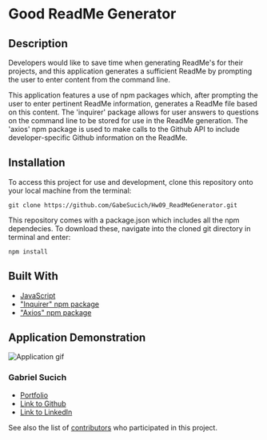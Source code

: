 
# Good ReadMe Generator

## Description

Developers would like to save time when generating ReadMe's for their projects, and this application generates a sufficient ReadMe by prompting the user to enter content from the command line.

This application features a use of npm packages which, after prompting the user to enter pertinent ReadMe information, generates a ReadMe file based on this content. The 'inquirer' package allows for user answers to questions on the command line to be stored for use in the ReadMe generation. The 'axios' npm package is used to make calls to the Github API to include developer-specific Github information on the ReadMe.

## Installation

To access this project for use and development, clone this repository onto your local machine from the terminal:

```
git clone https://github.com/GabeSucich/Hw09_ReadMeGenerator.git
```

This repository comes with a package.json which includes all the npm dependecies. To download these, navigate into the cloned git directory in terminal and enter:

```
npm install
```

## Built With

* [JavaScript](https://developer.mozilla.org/en-US/docs/Web/JavaScript)
* ["Inquirer" npm package](https://www.npmjs.com/package/axios)
* ["Axios" npm package](https://www.npmjs.com/package/inquirer)


## Application Demonstration

![Application gif](Generator.gif)

### Gabriel Sucich

- [Portfolio](https://gabesucich.github.io/UpdatedPortfolio/)
- [Link to Github](https://github.com/GabeSucich)
- [Link to LinkedIn](www.linkedin.com/in/gabriel-sucich-6a28a71a8)

See also the list of [contributors](https://github.com/GabeSucich/Hw09_/contributors) who participated in this project.

